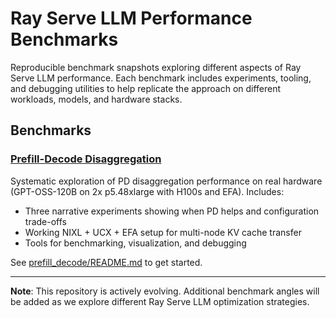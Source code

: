 # Ray Serve LLM Performance Benchmarks

Reproducible benchmark snapshots exploring different aspects of Ray Serve LLM performance. Each benchmark includes experiments, tooling, and debugging utilities to help replicate the approach on different workloads, models, and hardware stacks.

## Benchmarks

### [Prefill-Decode Disaggregation](prefill_decode/)

Systematic exploration of PD disaggregation performance on real hardware (GPT-OSS-120B on 2x p5.48xlarge with H100s and EFA). Includes:

- Three narrative experiments showing when PD helps and configuration trade-offs
- Working NIXL + UCX + EFA setup for multi-node KV cache transfer
- Tools for benchmarking, visualization, and debugging

See [prefill_decode/README.md](prefill_decode/README.md) to get started.

---

**Note**: This repository is actively evolving. Additional benchmark angles will be added as we explore different Ray Serve LLM optimization strategies.
